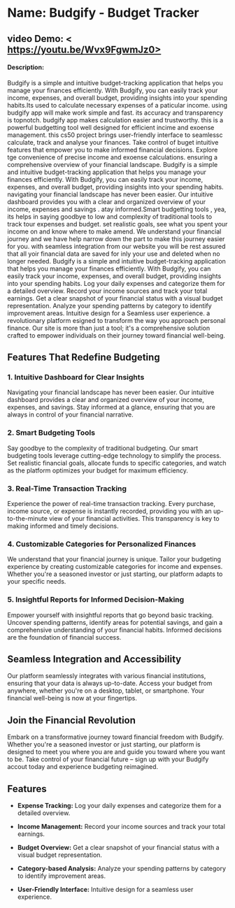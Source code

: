 
# Name: Budgify - Budget Tracker

## video Demo: < https://youtu.be/Wvx9FgwmJz0>

#### Description:
Budgify is a
simple and intuitive
budget-tracking application
that helps you manage your
finances efficiently. With
Budgify, you can easily track
your income, expenses, and
overall budget, providing
insights into your spending
habits.Its used to calculate
necessary expenses of a
paticular income. using budgify
app will make work simple and
fast. its accuracy and
transparency is topnotch.
budgify app makes calculation
easier and trustworthy. this is
a powerful budgetting tool well
designed for efficient incime
and exoense management. this
cs50 project brings
user-friendly interface to
seamlessc calculate, track and
analyse your finances. Take
control of buget intuitive
features that empower you to
make informed financial
decisions. Explore tge
convenience of precise income
and exoense calculations.
ensuring a comprehensive
overview of your financial
landscape. Budgify is a simple
and intuitive budget-tracking
application that helps you
manage your finances
efficiently. With Budgify, you
can easily track your income,
expenses, and overall budget,
providing insights into your
spending habits. navigating
your financial landscape has
never been easier. Our
intuitive dashboard provides
you with a clear and organized
overview of your income,
expenses and savings . atay
informed.Smart budgetting
tools , yea, its helps in
saying goodbye to low and
complexity of traditional tools
to track tour expenses and
budget. set realistic goals,
see what you spent your income
on and know where to make amend.
We understand your financial
journey and we have help narrow
down the part to make this
journey easier for you. with
seamless integration from our
website you will be rest
assured that all yoir financial
data are saved for inly your
use and deleted when no longer
needed.
Budgify is a simple and
intuitive budget-tracking
application that helps you
manage your finances
efficiently. With Budgify, you
can easily track your income,
expenses, and overall budget,
providing insights into your
spending habits.
 Log your daily expenses and
 categorize them for a detailed
 overview.
 Record your income sources and
 track your total earnings.
Get a clear snapshot of your
financial status with a visual
budget representation.
 Analyze your spending patterns
 by category to identify
 improvement areas.
 Intuitive design for a
 Seamless user experience.
 a revolutionary platform
 esigned to transform the way
 you approach personal finance.
 Our site is more than just a
 tool; it's a comprehensive
 solution crafted to empower
 individuals on their journey
 toward financial well-being.

## Features That Redefine Budgeting

### 1. Intuitive Dashboard for Clear Insights

Navigating your financial landscape has never been easier. Our intuitive dashboard provides a clear and organized overview of your income, expenses, and savings. Stay informed at a glance, ensuring that you are always in control of your financial narrative.

### 2. Smart Budgeting Tools

Say goodbye to the complexity of traditional budgeting. Our smart budgeting tools leverage cutting-edge technology to simplify the process. Set realistic financial goals, allocate funds to specific categories, and watch as the platform optimizes your budget for maximum efficiency.

### 3. Real-Time Transaction Tracking

Experience the power of real-time transaction tracking. Every purchase, income source, or expense is instantly recorded, providing you with an up-to-the-minute view of your financial activities. This transparency is key to making informed and timely decisions.

### 4. Customizable Categories for Personalized Finances

We understand that your financial journey is unique. Tailor your budgeting experience by creating customizable categories for income and expenses. Whether you're a seasoned investor or just starting, our platform adapts to your specific needs.

### 5. Insightful Reports for Informed Decision-Making

Empower yourself with insightful reports that go beyond basic tracking. Uncover spending patterns, identify areas for potential savings, and gain a comprehensive understanding of your financial habits. Informed decisions are the foundation of financial success.

## Seamless Integration and Accessibility

Our platform seamlessly integrates with various financial institutions, ensuring that your data is always up-to-date. Access your budget from anywhere, whether you're on a desktop, tablet, or smartphone. Your financial well-being is now at your fingertips.

## Join the Financial Revolution

Embark on a transformative journey toward financial freedom with Budgify. Whether you're a seasoned investor or just starting, our platform is designed to meet you where you are and guide you toward where you want to be. Take control of your financial future – sign up with your Budgify accout today and experience budgeting reimagined.



## Features

- **Expense Tracking:** Log
your daily expenses and
categorize them for a detailed
overview.


- **Income Management:** Record
your income sources and track
your total earnings.

- **Budget Overview:** Get a
clear snapshot of your
financial status with a visual
budget representation.

- **Category-based Analysis:**
Analyze your spending patterns
by category to identify
improvement areas.

- **User-Friendly Interface:**
Intuitive design for a seamless
user experience.



